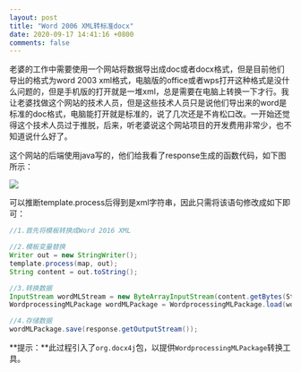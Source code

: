 ```yaml
---
layout: post
title: "Word 2006 XML转标准docx"
date: 2020-09-17 14:41:16 +0800
comments: false
---
```


老婆的工作中需要使用一个网站将数据导出成doc或者docx格式，但是目前他们导出的格式为word 2003 xml格式，电脑版的office或者wps打开这种格式是没什么问题的，但是手机版的打开就是一堆xml，总是需要在电脑上转换一下才行。我让老婆找做这个网站的技术人员，但是这些技术人员只是说他们导出来的word是标准的doc格式，电脑能打开就是标准的，说了几次还是不肯松口改。一开始还觉得这个技术人员过于推脱，后来，听老婆说这个网站项目的开发费用非常少，也不知道说什么好了。

这个网站的后端使用java写的，他们给我看了response生成的函数代码，如下图所示：

![](https://jekyll-1251110281.file.myqcloud.com/images/微信图片_20200917104953_20200917_compressed_masked.jpg)

可以推断template.process后得到是xml字符串，因此只需将该语句修改成如下即可：

```java
//1.首先将模板转换成Word 2016 XML

//2.模板变量替换
Writer out = new StringWriter();
template.process(map, out);
String content = out.toString();

//3.转换数据
InputStream wordMLStream = new ByteArrayInputStream(content.getBytes(StandardCharsets.UTF_8));
WordprocessingMLPackage wordMLPackage = WordprocessingMLPackage.load(wordMLStream);

//4.存储数据
wordMLPackage.save(response.getOutputStream());
```

**提示：**此过程引入了`org.docx4j`包，以提供`WordprocessingMLPackage`转换工具。
